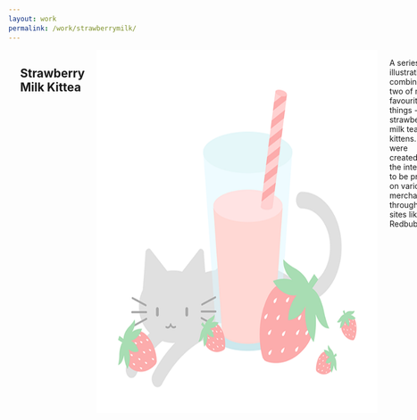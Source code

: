 ```yaml
---
layout: work
permalink: /work/strawberrymilk/
---
```


<script>
$(document).ready(function() {
	$('nav').addClass('black');
});
</script>


<div class="wrapper">
<div class="columns">

<br /><br />

<h2>Strawberry Milk Kittea</h2>
<img src="/assets/work/strawberrymilk1.png" />

<p>A series of illustrations combining two of my favourite things - strawberry milk tea and kittens. They were created with the intention to be printed on various merchandise through sites like Redbubble.</p>

<img src="/assets/work/strawberrymilk2.png" />

<img src="/assets/work/strawberrymilk3.png" />

</div>
</div>



